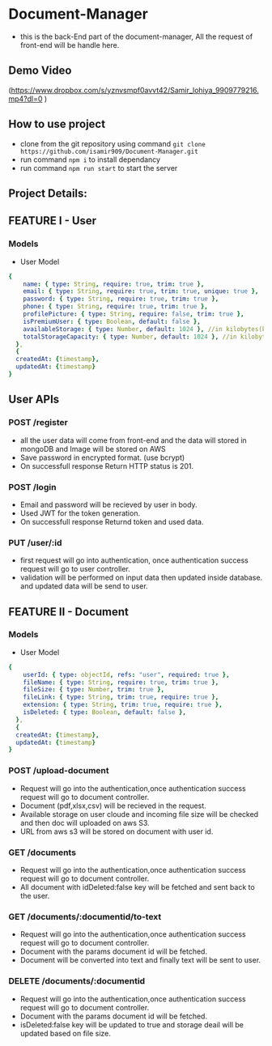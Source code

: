# Document-Manager

- this is the back-End part of the document-manager, All the request of front-end will be handle here.

## Demo Video
(https://www.dropbox.com/s/yznvsmpf0avvt42/Samir_lohiya_9909779216.mp4?dl=0 )

## How to use project

- clone from the git repository using command `git clone https://github.com/isamir909/Document-Manager.git`
- run command `npm i` to install dependancy
- run command `npm run start` to start the server


## Project Details:


## FEATURE I - User

### Models
- User Model
```yaml
{ 
    name: { type: String, require: true, trim: true },
    email: { type: String, require: true, trim: true, unique: true },
    password: { type: String, require: true, trim: true },
    phone: { type: String, require: true, trim: true },
    profilePicture: { type: String, require: false, trim: true },
    isPremiumUser: { type: Boolean, default: false },
    availableStorage: { type: Number, default: 1024 }, //in kilobytes(kb)
    totalStorageCapacity: { type: Number, default: 1024 }, //in kilobytes(kb)
  },
  {
  createdAt: {timestamp},
  updatedAt: {timestamp}
}
```

## User APIs 
### POST /register

- all the user data will come from front-end and the data will stored in mongoDB and Image will be stored on AWS 
- Save password in encrypted format. (use bcrypt)
- On successfull response Return HTTP status is  201.


### POST /login

- Email and password will be recieved by user in body.
- Used JWT for the token generation.
- On successfull response Returnd token and used data.


### PUT  /user/:id

- first request will go into authentication, once authentication success request will go to user controller.
- validation will be performed on input data then updated inside database. and updated data will be send to user.



## FEATURE II - Document

### Models
- User Model
```yaml
{ 
    userId: { type: objectId, refs: "user", required: true },
    fileName: { type: String, require: true, trim: true },
    fileSize: { type: Number, trim: true },
    fileLink: { type: String, trim: true, require: true },
    extension: { type: String, trim: true, require: true },
    isDeleted: { type: Boolean, default: false },
  },
  {
  createdAt: {timestamp},
  updatedAt: {timestamp}
}

```
### POST /upload-document

- Request will go into the authentication,once authentication success request will go to document controller.
- Document (pdf,xlsx,csv) will be recieved in the request. 
- Available storage on user cloude and incoming file size will be checked and then doc will uploaded on aws S3.
- URL from aws s3 will be stored on document with user id.

### GET /documents

- Request will go into the authentication,once authentication success request will go to document controller.
- All document with idDeleted:false key will be fetched and sent back to the user.


### GET  /documents/:documentid/to-text

- Request will go into the authentication,once authentication success request will go to document controller.
- Document with the params document id will be fetched.
- Document will be converted into text and finally text will be sent to user.

### DELETE /documents/:documentid

- Request will go into the authentication,once authentication success request will go to document controller.
- Document with the params document id will be fetched.
- isDeleted:false key will be updated to true and storage deail will be updated based on file size.